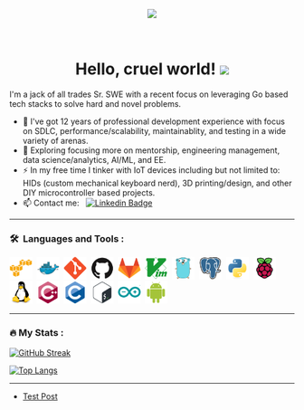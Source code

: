 
<p align="center"><img src="https://media.giphy.com/media/du3J3cXyzhj75IOgvA/giphy.gif" width="100"/></p>
<p align="center"><img src="https://komarev.com/ghpvc/?username=bakerbrandond&style=flat-square&color=blue" alt=""></p>

<h1 align="center">Hello, cruel world! <img src="https://media.giphy.com/media/hvRJCLFzcasrR4ia7z/giphy.gif" width="30px"></h1>

I'm a jack of all trades Sr. SWE with a recent focus on leveraging Go based tech stacks to solve hard and novel problems.

- :telescope: I've got 12 years of professional development experience with focus on SDLC, performance/scalability, maintainablity, and testing in a wide variety of arenas.
- :seedling: Exploring focusing more on mentorship, engineering management, data science/analytics, AI/ML, and EE.
- :zap: In my free time I tinker with IoT devices including but not limited to: HIDs (custom mechanical keyboard nerd), 3D printing/design, and other DIY microcontroller based projects.
- :mailbox: Contact me: &nbsp; [![Linkedin Badge](https://img.shields.io/badge/-bakerbrandond-blue?style=flat&logo=Linkedin&logoColor=white)](https://www.linkedin.com/in/bakerbrandond)

---

### 🛠 &nbsp;Languages and Tools :

<p>
<img src="https://github.com/devicons/devicon/blob/master/icons/amazonwebservices/amazonwebservices-original.svg" title="AWS" alt="AWS" width="40" height="40"/>&nbsp;
<img src="https://github.com/devicons/devicon/blob/master/icons/docker/docker-original.svg" title="Docker" alt="Docker" width="40" height="40"/>&nbsp;
<img src="https://github.com/devicons/devicon/blob/master/icons/git/git-original.svg" title="Git" alt="Git" width="40" height="40"/>&nbsp;
<img src="https://github.com/devicons/devicon/blob/master/icons/github/github-original.svg" title="Github" alt="Github" width="40" height="40"/>&nbsp;
<img src="https://github.com/devicons/devicon/blob/master/icons/gitlab/gitlab-original.svg" title="Gitlab" alt="Gitlab" width="40" height="40"/>&nbsp;
<img src="https://github.com/devicons/devicon/blob/master/icons/vim/vim-plain.svg" title="Vim" alt="Vim" width="40" height="40"/>&nbsp;
<img src="https://github.com/devicons/devicon/blob/master/icons/go/go-original.svg" title="Go" alt="Go" width="40" height="40"/>&nbsp;
<img src="https://github.com/devicons/devicon/blob/master/icons/postgresql/postgresql-original.svg" title="Postgres" alt="Postgres" width="40" height="40"/>&nbsp;
<img src="https://github.com/devicons/devicon/blob/master/icons/python/python-original.svg" title="Python" alt="Python" width="40" height="40"/>&nbsp;
<img src="https://github.com/devicons/devicon/blob/master/icons/raspberrypi/raspberrypi-original.svg" title="RPi" alt="RPi" width="40" height="40"/>&nbsp;
<img src="https://github.com/devicons/devicon/blob/master/icons/linux/linux-original.svg" title="Linux" alt="Linux" width="40" height="40"/>&nbsp;
<img src="https://github.com/devicons/devicon/blob/master/icons/cplusplus/cplusplus-original.svg" title="C++" alt="C++" width="40" height="40"/>&nbsp;
<img src="https://github.com/devicons/devicon/blob/master/icons/c/c-original.svg" title="C" alt="C" width="40" height="40"/>&nbsp;
<img src="https://github.com/devicons/devicon/blob/master/icons/bash/bash-original.svg" title="Bash" alt="Bash" width="40" height="40"/>&nbsp;
<img src="https://github.com/devicons/devicon/blob/master/icons/arduino/arduino-original.svg" title="Arduino" alt="Arduino" width="40" height="40"/>&nbsp;
<img src="https://github.com/devicons/devicon/blob/master/icons/android/android-original.svg" title="Android" alt="Android" width="40" height="40"/>&nbsp;
</p>

---

### :fire: My Stats :
[![GitHub Streak](http://github-readme-streak-stats.herokuapp.com?user=bakerbrandond&theme=dark&background=000000)](https://git.io/streak-stats)

[![Top Langs](https://github-readme-stats.vercel.app/api/top-langs/?username=bakerbrandond&layout=compact&theme=vision-friendly-dark)](https://github.com/anuraghazra/github-readme-stats)

---

<!--
### ✍️ Blog Posts : 
- [How to Create REST APIs with Java and Spring Boot](https://www.twilio.com/blog/create-rest-apis-java-spring-boot)
- [How to Implement Memoization in React to Improve Performance](https://www.sitepoint.com/implement-memoization-in-react-to-improve-performance/)
- [How to Create an Impressive GitHub Profile README](https://www.sitepoint.com/github-profile-readme/)
-->
<!-- BLOG-POST-LIST:START -->
- [Test Post](https://dev.to/itszed0/test-post-490g)
<!-- BLOG-POST-LIST:END -->


